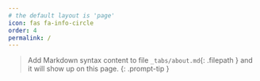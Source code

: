 ```yaml
---
# the default layout is 'page'
icon: fas fa-info-circle
order: 4
permalink: /
---
```


> Add Markdown syntax content to file `_tabs/about.md`{: .filepath } and it will show up on this page.
{: .prompt-tip }
